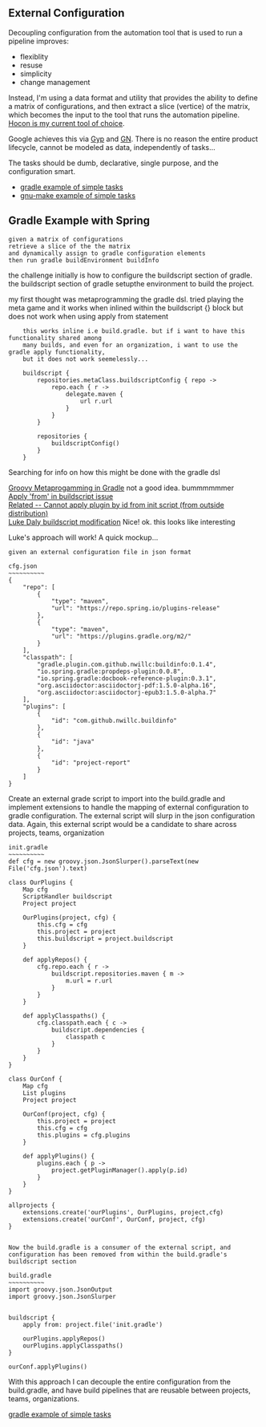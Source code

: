 External Configuration
---
Decoupling configuration from the automation tool that is used to run a pipeline improves:  

* flexiblity  
* resuse  
* simplicity  
* change management  

Instead, I'm using a data format and utility that provides the ability to define a matrix of configurations, 
and then extract a slice (vertice) of the matrix, which becomes the input to the tool that
runs the automation pipeline. [Hocon is my current tool of choice](https://github.com/138over/woo-config).   

Google achieves this via [Gyp](https://gyp.gsrc.io) and [GN](https://chromium.googlesource.com/chromium/src/tools/gn/).  There is no reason the entire product lifecycle, cannot be modeled as data, independently of tasks...

The tasks should be dumb, declarative, single purpose, and the configuration smart. 

* [gradle  example of simple tasks](https://github.com/138over/woo-docs/blob/master/src/build-concepts/gradle.tasks.md)  
* [gnu-make  example of simple tasks](https://github.com/138over/woo-docs/blob/master/src/build-concepts/makefile.target.md)  

Gradle Example with Spring
---
```
given a matrix of configurations
retrieve a slice of the the matrix
and dynamically assign to gradle configuration elements
then run gradle buildEnvironment buildInfo
```

the challenge initially is how to configure the buildscript section of gradle. 
the buildscript section of gradle setupthe environment to build the project.  

my first thought was metaprogramming the gradle dsl. tried playing the meta 
game and it works when inlined within the buildscript {} block but does not 
work when using apply from statement

```
    this works inline i.e build.gradle. but if i want to have this functionality shared among
    many builds, and even for an organization, i want to use the gradle apply functionality,
    but it does not work seemelessly... 

    buildscript {
        repositories.metaClass.buildscriptConfig { repo ->
            repo.each { r ->
                delegate.maven {
                    url r.url
                }
            }
        }

        repositories {
            buildscriptConfig()
        }
    }
```

Searching for info on how this might be done with the gradle dsl  

[Groovy Metaprogamming in Gradle](https://github.com/gradle/gradle/issues/2173) not a good idea. bummmmmmer   
[Apply 'from' in buildscript issue](https://github.com/gradle/kotlin-dsl/issues/497)   
[Related -- Cannot apply plugin by id from init script (from outside distribution)](https://github.com/gradle/gradle/issues/1322)   
[Luke Daly buildscript modification](https://discuss.gradle.org/t/how-can-you-use-an-init-script-to-specify-a-repo-dependency-for-a-plugin-jar-but-allow-version-to-be-configured-in-builds-root-project/5416/4)  Nice! ok. this looks like interesting   

Luke's approach will work!  A quick mockup...  

```
given an external configuration file in json format

cfg.json
~~~~~~~~~~
{
    "repo": [ 
        {
            "type": "maven",
            "url": "https://repo.spring.io/plugins-release"
        },
        {
            "type": "maven",
            "url": "https://plugins.gradle.org/m2/"
        }
    ],
    "classpath": [
        "gradle.plugin.com.github.nwillc:buildinfo:0.1.4",
        "io.spring.gradle:propdeps-plugin:0.0.8",
        "io.spring.gradle:docbook-reference-plugin:0.3.1",
        "org.asciidoctor:asciidoctorj-pdf:1.5.0-alpha.16",
        "org.asciidoctor:asciidoctorj-epub3:1.5.0-alpha.7"
    ],
    "plugins": [
        {
            "id": "com.github.nwillc.buildinfo"
        },
        {
            "id": "java"
        },
        {
            "id": "project-report"
        }
    ]
}
```

Create an external grade script to import into the build.gradle and implement 
extensions to handle the mapping of external configuration to gradle configuration.
The external script will slurp in the json configuration data. Again, this external
script would be a candidate to share across projects, teams, organization

```
init.gradle
~~~~~~~~~~
def cfg = new groovy.json.JsonSlurper().parseText(new File('cfg.json').text)

class OurPlugins {
    Map cfg
    ScriptHandler buildscript
    Project project
    
    OurPlugins(project, cfg) {
        this.cfg = cfg
        this.project = project
        this.buildscript = project.buildscript
    }

    def applyRepos() {
        cfg.repo.each { r ->
            buildscript.repositories.maven { m ->
                m.url = r.url
            }
        }
    }

    def applyClasspaths() {
        cfg.classpath.each { c ->
            buildscript.dependencies {
                classpath c
            }
        }
    }
}

class OurConf {
    Map cfg
    List plugins
    Project project

    OurConf(project, cfg) {
        this.project = project
        this.cfg = cfg
        this.plugins = cfg.plugins
    }

    def applyPlugins() {
        plugins.each { p ->
            project.getPluginManager().apply(p.id)
        }
    }
}

allprojects {
    extensions.create('ourPlugins', OurPlugins, project,cfg)
    extensions.create('ourConf', OurConf, project, cfg)
}
```

```

Now the build.gradle is a consumer of the external script, and
configuration has been removed from within the build.gradle's  buildscript section

build.gradle
~~~~~~~~~~
import groovy.json.JsonOutput
import groovy.json.JsonSlurper


buildscript {
    apply from: project.file('init.gradle')

    ourPlugins.applyRepos()
    ourPlugins.applyClasspaths()
}

ourConf.applyPlugins()
```

With this approach I can decouple the entire configuration from the build.gradle, and have build pipelines that are reusable between projects, teams, organizations. 

[gradle  example of simple tasks](https://github.com/138over/woo-docs/blob/master/src/build-concepts/gradle.tasks.md)


